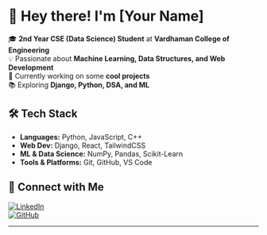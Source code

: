 # 👋 Hey there! I'm [Your Name]

🎓 **2nd Year CSE (Data Science) Student** at **Vardhaman College of Engineering**  
💡 Passionate about **Machine Learning, Data Structures, and Web Development**  
🚀 Currently working on some **cool projects**  
📚 Exploring **Django, Python, DSA, and ML**  

## 🛠 Tech Stack  
- **Languages:** Python, JavaScript, C++  
- **Web Dev:** Django, React, TailwindCSS  
- **ML & Data Science:** NumPy, Pandas, Scikit-Learn  
- **Tools & Platforms:** Git, GitHub, VS Code  

## 📌 Connect with Me  
[![LinkedIn](https://img.shields.io/badge/LinkedIn-%230A66C2.svg?&style=flat-square&logo=linkedin&logoColor=white)](https://www.linkedin.com/in/srijithchetla/)  
[![GitHub](https://img.shields.io/badge/GitHub-%23181717.svg?&style=flat-square&logo=github&logoColor=white)](https://github.com/chetlasrijith)  

---
